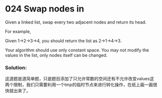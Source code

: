 # 024 Swap nodes in

Given a linked list, swap every two adjacent nodes and return its head.

For example,

Given 1->2->3->4, you should return the list as 2->1->4->3.


Your algorithm should use only constant space. You may not modify the values in the list, only nodes itself can be changed.

### Solution:
这道题是道简单题，只是题目添加了只允许常数的空间还有不允许改变values这两个限制，我们只需要利用一个tmp的临时节点来进行转化操作，在纸上画一画很快就出来了。
